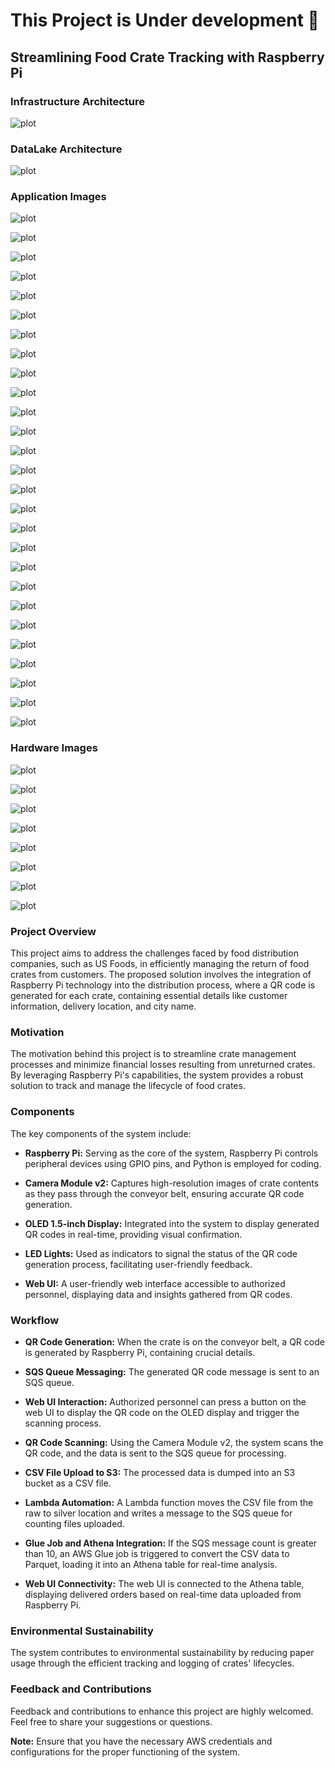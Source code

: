 # This Project is Under development 🚧

## Streamlining Food Crate Tracking with Raspberry Pi

### Infrastructure Architecture

![plot](./images/Architecture-Diagram-IOT.drawio.png)

### DataLake Architecture

![plot](./images/Datalake-IOT.drawio.png)

### Application Images

![plot](./images/1.png)

![plot](./images/2.png)

![plot](./images/3.png)

![plot](./images/4.png)

![plot](./images/5.png)

![plot](./images/6.png)

![plot](./images/7.png)

![plot](./images/8.png)

![plot](./images/9.png)

![plot](./images/10.png)

![plot](./images/11.png)

![plot](./images/12.png)

![plot](./images/13.png)

![plot](./images/14.png)

![plot](./images/15.png)

![plot](./images/16.png)

![plot](./images/17.png)

![plot](./images/18.png)

![plot](./images/19.png)

![plot](./images/20.png)

![plot](./images/21.png)

![plot](./images/22.png)

![plot](./images/23.png)

![plot](./images/24.png)

![plot](./images/25.png)

![plot](./images/26.png)

![plot](./images/27.png)

### Hardware Images

![plot](./images/IMG20231206185257.jpg)

![plot](./images/IMG20231206185311.jpg)

![plot](./images/IMG20231206185325.jpg)

![plot](./images/IMG20231206185900.jpg)

![plot](./images/IMG20231206185906.jpg)

![plot](./images/IMG20231206185915.jpg)

![plot](./images/IMG20231206185920.jpg)

![plot](./images/IMG20231206185923.jpg)

### Project Overview

This project aims to address the challenges faced by food distribution companies, such as US Foods, in efficiently managing the return of food crates from customers. The proposed solution involves the integration of Raspberry Pi technology into the distribution process, where a QR code is generated for each crate, containing essential details like customer information, delivery location, and city name.

### Motivation
The motivation behind this project is to streamline crate management processes and minimize financial losses resulting from unreturned crates. By leveraging Raspberry Pi's capabilities, the system provides a robust solution to track and manage the lifecycle of food crates.

### Components
The key components of the system include:
- **Raspberry Pi:** Serving as the core of the system, Raspberry Pi controls peripheral devices using GPIO pins, and Python is employed for coding.

- **Camera Module v2:** Captures high-resolution images of crate contents as they pass through the conveyor belt, ensuring accurate QR code generation.

- **OLED 1.5-inch Display:** Integrated into the system to display generated QR codes in real-time, providing visual confirmation.

- **LED Lights:** Used as indicators to signal the status of the QR code generation process, facilitating user-friendly feedback.

- **Web UI:** A user-friendly web interface accessible to authorized personnel, displaying data and insights gathered from QR codes.

### Workflow

- **QR Code Generation:** When the crate is on the conveyor belt, a QR code is generated by Raspberry Pi, containing crucial details.

- **SQS Queue Messaging:** The generated QR code message is sent to an SQS queue.

- **Web UI Interaction:** Authorized personnel can press a button on the web UI to display the QR code on the OLED display and trigger the scanning process.

- **QR Code Scanning:** Using the Camera Module v2, the system scans the QR code, and the data is sent to the SQS queue for processing.

- **CSV File Upload to S3:** The processed data is dumped into an S3 bucket as a CSV file.

- **Lambda Automation:** A Lambda function moves the CSV file from the raw to silver location and writes a message to the SQS queue for counting files uploaded.

- **Glue Job and Athena Integration:** If the SQS message count is greater than 10, an AWS Glue job is triggered to convert the CSV data to Parquet, loading it into an Athena table for real-time analysis.

- **Web UI Connectivity:** The web UI is connected to the Athena table, displaying delivered orders based on real-time data uploaded from Raspberry Pi.

### Environmental Sustainability
The system contributes to environmental sustainability by reducing paper usage through the efficient tracking and logging of crates' lifecycles.

### Feedback and Contributions
Feedback and contributions to enhance this project are highly welcomed. Feel free to share your suggestions or questions.

**Note:** Ensure that you have the necessary AWS credentials and configurations for the proper functioning of the system.
